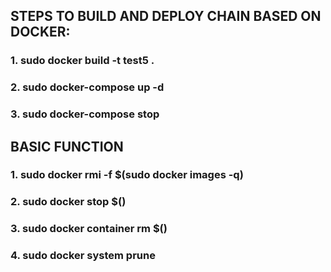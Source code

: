 ## STEPS TO BUILD AND DEPLOY CHAIN BASED ON DOCKER:

### 1. sudo docker build -t test5 .
### 2. sudo docker-compose up -d
### 3. sudo docker-compose stop


## BASIC FUNCTION

### 1. sudo docker rmi -f $(sudo docker images -q)
### 2. sudo docker stop $()
### 3. sudo docker container rm $()
### 4. sudo docker system prune
